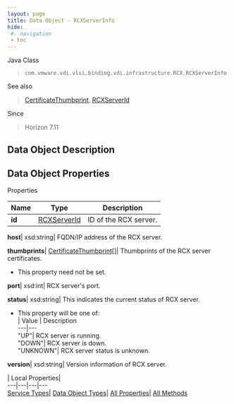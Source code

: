 ```yaml
---
layout: page
title: Data Object - RCXServerInfo
hide:
 #- navigation
 - toc
---
```






Java Class  
> `com.vmware.vdi.vlsi.binding.vdi.infrastructure.RCX.RCXServerInfo`

See also  
> [CertificateThumbprint](vdi.utils.Certificate.CertificateThumbprint.md), [RCXServerId](vdi.entity.RCXServerId.md)

Since  
> Horizon 7.11


## Data Object Description 

## Data Object Properties

Properties

Name |  Type |  Description   
---|---|---  
**id**| [RCXServerId](vdi.entity.RCXServerId.md)|  ID of the RCX server.   
  
**host**|  xsd:string|  FQDN/IP address of the RCX server.   
  
**thumbprints**| [CertificateThumbprint[]](vdi.utils.Certificate.CertificateThumbprint.md)|  Thumbprints of the RCX server certificates.   


 * This property need not be set.

  
**port**|  xsd:int|  RCX server's port.   
  
**status**|  xsd:string|  This indicates the current status of RCX server.   


  * This property will be one of:  
|  Value |  Description   
---|---  
"UP"| RCX server is running.  
"DOWN"| RCX server is down.  
"UNKNOWN"| RCX server status is unknown.  

  
**version**|  xsd:string|  Version information of RCX server.   
  
  
  
 | Local Properties|   
---|---|---|---  
[Service Types](index-mo_types.md)| [Data Object Types](index-do_types.md)| [All Properties](index-properties.md)| [All Methods](index-methods.md)  
  
  
